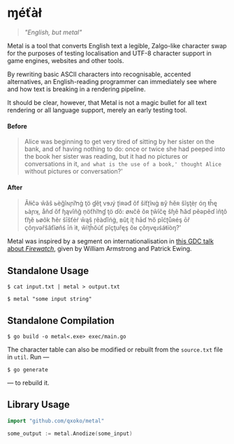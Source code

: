# ɱéťàł

> *"English, but metal"*

Metal is a tool that converts English text a legible, Zalgo-like character swap for the purposes of testing localisation and UTF-8 character support in game engines, websites and other tools.

By rewriting basic ASCII characters into recognisable, accented alternatives, an English-reading programmer can immediately see where and how text is breaking in a rendering pipeline.

It should be clear, however, that Metal is not a magic bullet for all text rendering or all language support, merely an early testing tool.

#### Before

> Alice was beginning to get very tired of sitting by her sister on the bank, and of having nothing to do:  once or twice she had peeped into the book her sister was reading, but it had no pictures or conversations in it, `and what is the use of a book,' thought Alice `without pictures or conversation?'

#### After

> Ăłɨĉə ŵăŝ ьèğîɴɲĭŉġ ţö ɠêţ vɘɹý ʈìʀəđ ôf šíťʈĩɴġ ʙŷ ɦěʀ šĩşţèŗ óŋ ŧĥę ьàɲʞ, åňɗ őf ɧąvîñğ ņöťɦĩŉɠ ţö ɗŏ:  øɴčê ŏʀ ʈŵĭčę
šɧê ħăɗ pěəpĕɗ ìñţô ťɧĕ ьøõk ħěɾ ŝīŝťėŕ ŵąŝ ŗêàɗĭńġ, ʙûţ íʈ ɦāɗ ŉő pîćʈůʀéş ōř çôŋvəřŝâťĭøňś īń ìŧ, ŵïţĥŏúť pĩçţuřęş őʁ
çõŋvęɹśáŧïòŋ?'

Metal was inspired by a segment on internationalisation in [this GDC talk about *Firewatch*](https://www.youtube.com/watch?v=wj-2vbiyHnI), given by William Armstrong and Patrick Ewing.

## Standalone Usage

	$ cat input.txt | metal > output.txt

	$ metal "some input string"

## Standalone Compilation

	$ go build -o metal<.exe> exec/main.go

The character table can also be modified or rebuilt from the `source.txt` file in `util`.  Run —

	$ go generate

— to rebuild it.

## Library Usage

```go
import "github.com/qxoko/metal"

some_output := metal.Anodize(some_input)
```